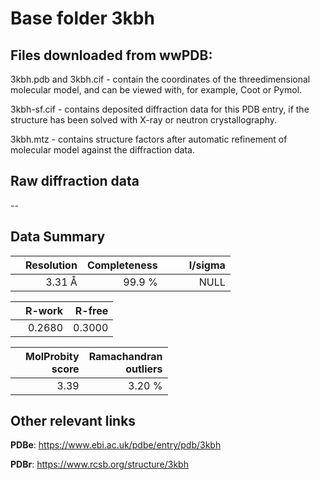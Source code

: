 # Base folder 3kbh

## Files downloaded from wwPDB:

3kbh.pdb and 3kbh.cif - contain the coordinates of the threedimensional molecular model, and can be viewed with, for example, Coot or Pymol.

3kbh-sf.cif - contains deposited diffraction data for this PDB entry, if the structure has been solved with X-ray or neutron crystallography.

3kbh.mtz - contains structure factors after automatic refinement of molecular model against the diffraction data.

## Raw diffraction data

--<br> 

## Data Summary
|   | Resolution | Completeness| I/sigma |
|---|-------------:|----------------:|--------------:|
|   |3.31 Å|99.9  %|<img width=50/>NULL |

|   | **R-work**| **R-free**   
|---|-------------:|----------------:|           
||0.2680|0.3000|

|   |**MolProbity<br>score**| **Ramachandran<br>outliers** 
|---|-------------:|----------------:|
||3.39|3.20 %|

## Other relevant links 
**PDBe**:  https://www.ebi.ac.uk/pdbe/entry/pdb/3kbh
 
**PDBr**: https://www.rcsb.org/structure/3kbh 

